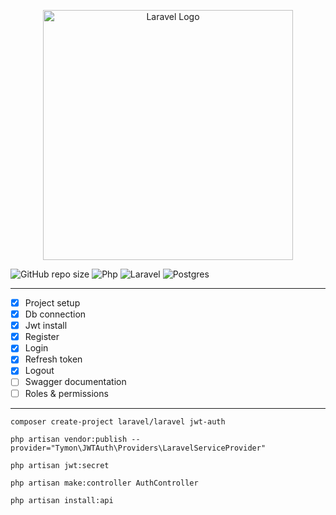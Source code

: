 <p align="center"><a href="https://laravel.com" target="_blank"><img src="https://raw.githubusercontent.com/laravel/art/master/logo-lockup/5%20SVG/2%20CMYK/1%20Full%20Color/laravel-logolockup-cmyk-red.svg" width="400" alt="Laravel Logo"></a></p>

![GitHub repo size](https://img.shields.io/github/repo-size/hikmetkutuk/laravel-jwt-auth?color=inactive&logo=github&style=for-the-badge)
![Php](https://img.shields.io/static/v1?&logo=php&label=php&message=8.2.12&color=7a86b8&style=for-the-badge)
![Laravel](https://img.shields.io/static/v1?&logo=laravel&label=laravel&message=11.7.0&color=ff2d20&style=for-the-badge)
![Postgres](https://img.shields.io/static/v1?&logo=postgresql&label=postgre%20sql&message=15.5&color=336791&style=for-the-badge)

---

- [x] Project setup
- [x] Db connection
- [x] Jwt install
- [x] Register
- [x] Login
- [x] Refresh token
- [x] Logout
- [ ] Swagger documentation
- [ ] Roles & permissions

---

``composer create-project laravel/laravel jwt-auth``

``php artisan vendor:publish --provider="Tymon\JWTAuth\Providers\LaravelServiceProvider"``

``php artisan jwt:secret``

``php artisan make:controller AuthController``

``php artisan install:api``
